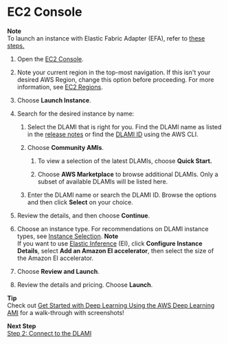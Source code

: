 # EC2 Console<a name="launch-from-console"></a>

**Note**  
To launch an instance with Elastic Fabric Adapter \(EFA\), refer to [these steps\.](https://docs.aws.amazon.com/dlami/latest/devguide/tutorial-efa-launching.html) 

1. Open the [EC2 Console](https://console.aws.amazon.com/ec2)\.

1. Note your current region in the top\-most navigation\. If this isn't your desired AWS Region, change this option before proceeding\. For more information, see [EC2 Regions](https://docs.aws.amazon.com/general/latest/gr/rande.html#ec2_region)\.

1. Choose **Launch Instance**\.

1. Search for the desired instance by name:

   1. Select the DLAMI that is right for you\. Find the DLAMI name as listed in the [release notes](https://docs.aws.amazon.com/dlami/latest/devguide/appendix-ami-release-notes) or find the [DLAMI ID](https://docs.aws.amazon.com/dlami/latest/devguide/find-dlami-id) using the AWS CLI\. 

   1. Choose **Community AMIs**\.

      1. To view a selection of the latest DLAMIs, choose **Quick Start\.**

      1. Choose **AWS Marketplace** to browse additional DLAMIs\. Only a subset of available DLAMIs will be listed here\.

   1. Enter the DLAMI name or search the DLAMI ID\. Browse the options and then click **Select** on your choice\.

1. Review the details, and then choose **Continue**\.

1. Choose an instance type\. For recommendations on DLAMI instance types, see [Instance Selection](https://docs.aws.amazon.com/dlami/latest/devguide/instance-select.html)\.
**Note**  
If you want to use [Elastic Inference](https://docs.aws.amazon.com/AWSEC2/latest/UserGuide/elastic-inference.html) \(EI\), click **Configure Instance Details**, select **Add an Amazon EI accelerator**, then select the size of the Amazon EI accelerator\.

1. Choose **Review and Launch**\.

1. Review the details and pricing\. Choose **Launch**\.

**Tip**  
Check out [Get Started with Deep Learning Using the AWS Deep Learning AMI](https://aws.amazon.com/blogs/ai/get-started-with-deep-learning-using-the-aws-deep-learning-ami/) for a walk\-through with screenshots\!

**Next Step**  
[Step 2: Connect to the DLAMI](launch-config-connect.md)